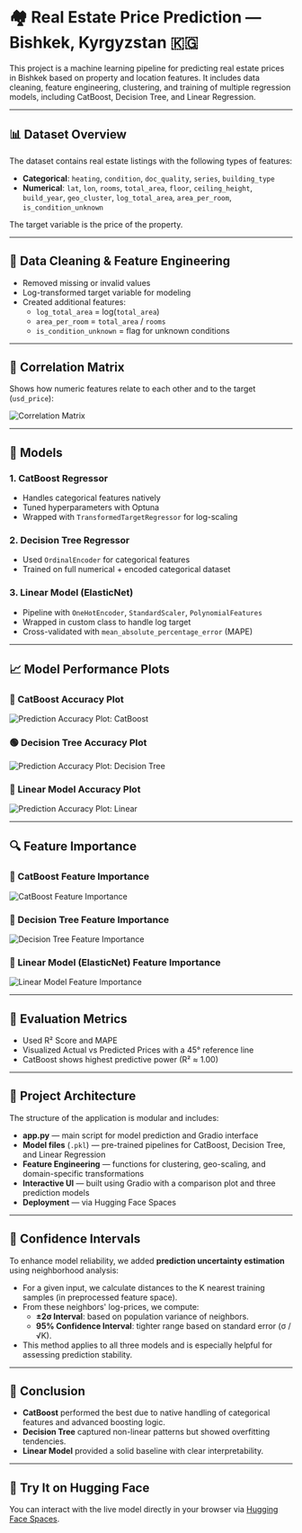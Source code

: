 # 🏘️ Real Estate Price Prediction — Bishkek, Kyrgyzstan 🇰🇬

This project is a machine learning pipeline for predicting real estate prices in Bishkek based on property and location features. It includes data cleaning, feature engineering, clustering, and training of multiple regression models, including CatBoost, Decision Tree, and Linear Regression.

---

## 📊 Dataset Overview

The dataset contains real estate listings with the following types of features:

- **Categorical**: `heating`, `condition`, `doc_quality`, `series`, `building_type`
- **Numerical**: `lat`, `lon`, `rooms`, `total_area`, `floor`, `ceiling_height`, `build_year`, `geo_cluster`, `log_total_area`, `area_per_room`, `is_condition_unknown`

The target variable is the price of the property.

---

## 🧹 Data Cleaning & Feature Engineering

- Removed missing or invalid values
- Log-transformed target variable for modeling
- Created additional features:
  - `log_total_area` = log(`total_area`)
  - `area_per_room` = `total_area` / `rooms`
  - `is_condition_unknown` = flag for unknown conditions

---

## 📌 Correlation Matrix

Shows how numeric features relate to each other and to the target (`usd_price`):

![Correlation Matrix](https://github.com/AijanB/Price_prediction_model/blob/main/images/correlation%20matrix.png?raw=true)

---

## 🧠 Models

### 1. CatBoost Regressor
- Handles categorical features natively
- Tuned hyperparameters with Optuna
- Wrapped with `TransformedTargetRegressor` for log-scaling

### 2. Decision Tree Regressor
- Used `OrdinalEncoder` for categorical features
- Trained on full numerical + encoded categorical dataset

### 3. Linear Model (ElasticNet)
- Pipeline with `OneHotEncoder`, `StandardScaler`, `PolynomialFeatures`
- Wrapped in custom class to handle log target
- Cross-validated with `mean_absolute_percentage_error` (MAPE)

---

## 📈 Model Performance Plots

### 🔵 CatBoost Accuracy Plot  
![Prediction Accuracy Plot: CatBoost](https://github.com/AijanB/Price_prediction_model/blob/main/images/Prediction%20Accuracy%20Plot%2C%20Catboost.png?raw=true)

### 🟢 Decision Tree Accuracy Plot  
![Prediction Accuracy Plot: Decision Tree](https://github.com/AijanB/Price_prediction_model/blob/main/images/Prediction%20Accuracy%20Plot%20Desicion%20tree.png?raw=true)

### 🔴 Linear Model Accuracy Plot  
![Prediction Accuracy Plot: Linear](https://github.com/AijanB/Price_prediction_model/blob/main/images/Prediction%20Accuracy%20Plot%20Linear.png?raw=true)

---

## 🔍 Feature Importance

### 📌 CatBoost Feature Importance  
![CatBoost Feature Importance](https://github.com/AijanB/Price_prediction_model/blob/main/images/CatBoost%20Feature%20importance%20.png?raw=true)

### 🌳 Decision Tree Feature Importance  
![Decision Tree Feature Importance](https://github.com/AijanB/Price_prediction_model/blob/main/images/DecisionTree%20feature%20importance.png?raw=true)

### 📐 Linear Model (ElasticNet) Feature Importance  
![Linear Model Feature Importance](https://github.com/AijanB/Price_prediction_model/blob/main/images/Feature%20importance%20Linear%20model.png?raw=true)

---

## 🧪 Evaluation Metrics

- Used R² Score and MAPE
- Visualized Actual vs Predicted Prices with a 45° reference line
- CatBoost shows highest predictive power (R² ≈ 1.00)

---

## 🔧 Project Architecture

The structure of the application is modular and includes:

- **app.py** — main script for model prediction and Gradio interface
- **Model files** (`.pkl`) — pre-trained pipelines for CatBoost, Decision Tree, and Linear Regression
- **Feature Engineering** — functions for clustering, geo-scaling, and domain-specific transformations
- **Interactive UI** — built using Gradio with a comparison plot and three prediction models
- **Deployment** — via Hugging Face Spaces

---

## 📐 Confidence Intervals

To enhance model reliability, we added **prediction uncertainty estimation** using neighborhood analysis:

- For a given input, we calculate distances to the K nearest training samples (in preprocessed feature space).
- From these neighbors' log-prices, we compute:
  - **±2σ Interval**: based on population variance of neighbors.
  - **95% Confidence Interval**: tighter range based on standard error (σ / √K).
- This method applies to all three models and is especially helpful for assessing prediction stability.

---

## 🚀 Conclusion

- **CatBoost** performed the best due to native handling of categorical features and advanced boosting logic.
- **Decision Tree** captured non-linear patterns but showed overfitting tendencies.
- **Linear Model** provided a solid baseline with clear interpretability.

---

## 🔗 Try It on Hugging Face

You can interact with the live model directly in your browser via [Hugging Face Spaces](https://huggingface.co/spaces/AijanB/Price_prediction).

